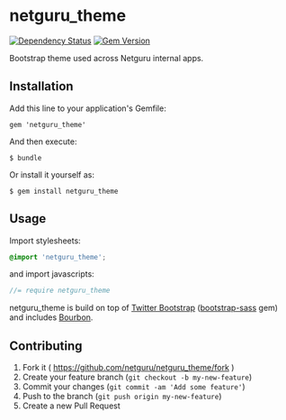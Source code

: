 # netguru_theme
[![Dependency Status](https://gemnasium.com/netguru/netguru_theme.svg)](https://gemnasium.com/netguru/netguru_theme)
[![Gem Version](https://badge.fury.io/rb/netguru_theme.svg)](http://badge.fury.io/rb/netguru_theme)

Bootstrap theme used across Netguru internal apps.

## Installation

Add this line to your application's Gemfile:

    gem 'netguru_theme'

And then execute:

    $ bundle

Or install it yourself as:

    $ gem install netguru_theme

## Usage

Import stylesheets:
```scss
@import 'netguru_theme';
```
and import javascripts:
```js
//= require netguru_theme
```

netguru_theme is build on top of [Twitter Bootstrap](http://getbootstrap.com/) ([bootstrap-sass](https://github.com/twbs/bootstrap-sass) gem) and includes [Bourbon](https://github.com/thoughtbot/bourbon).
## Contributing

1. Fork it ( https://github.com/netguru/netguru_theme/fork )
2. Create your feature branch (`git checkout -b my-new-feature`)
3. Commit your changes (`git commit -am 'Add some feature'`)
4. Push to the branch (`git push origin my-new-feature`)
5. Create a new Pull Request
